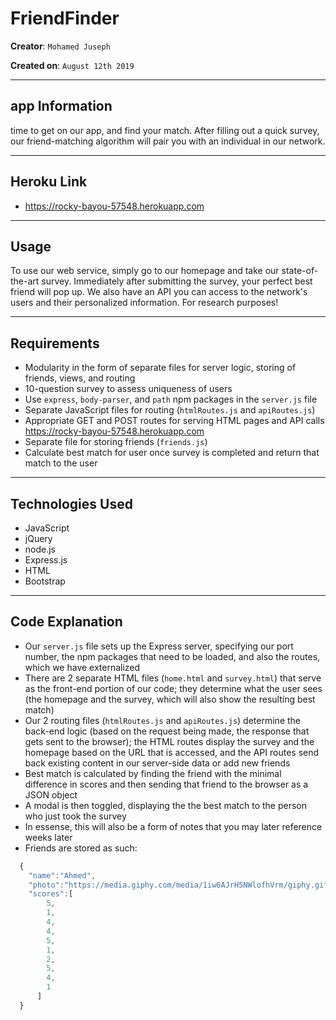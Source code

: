 # FriendFinder

**Creator**: `Mohamed Juseph`

**Created on**: `August 12th 2019`

- - -
## app Information
time to get on our app, and find your match. After filling out a quick survey, our friend-matching algorithm will pair you with an individual in our network.

- - -

## Heroku Link
 - https://rocky-bayou-57548.herokuapp.com

- - -

## Usage
To use our web service, simply go to our homepage and take our state-of-the-art survey. Immediately after submitting the survey, your perfect best friend will pop up. We also have an API you can access to the network's users and their personalized information. For research purposes!

- - -

## Requirements
- Modularity in the form of separate files for server logic, storing of friends, views, and routing
- 10-question survey to assess uniqueness of users
- Use `express`, `body-parser`, and `path` npm packages in the `server.js` file
- Separate JavaScript files for routing (`htmlRoutes.js` and `apiRoutes.js`)
- Appropriate GET and POST routes for serving HTML pages and API calls https://rocky-bayou-57548.herokuapp.com
- Separate file for storing friends (`friends.js`)
- Calculate best match for user once survey is completed and return that match to the user

- - -

## Technologies Used

- JavaScript
- jQuery
- node.js
- Express.js
- HTML
- Bootstrap

- - -

## Code Explanation
- Our `server.js` file sets up the Express server, specifying our port number, the npm packages that need to be loaded, and also the routes, which we have externalized
- There are 2 separate HTML files (`home.html` and `survey.html`) that serve as the front-end portion of our code; they determine what the user sees (the homepage and the survey, which will also show the resulting best match)
- Our 2 routing files (`htmlRoutes.js` and `apiRoutes.js`) determine the back-end logic (based on the request being made, the response that gets sent to the browser); the HTML routes display the survey and the homepage based on the URL that is accessed, and the API routes send back existing content in our server-side data or add new friends
- Best match is calculated by finding the friend with the minimal difference in scores and then sending that friend to the browser as a JSON object
- A modal is then toggled, displaying the the best match to the person who just took the survey
- In essense, this will also be a form of notes that you may later reference weeks later
- Friends are stored as such:

```js
  {
    "name":"Ahmed",
    "photo":"https://media.giphy.com/media/1iw6AJrH5NWlofhVrm/giphy.gif",
    "scores":[
        5,
        1,
        4,
        4,
        5,
        1,
        2,
        5,
        4,
        1
      ]
  }
```
